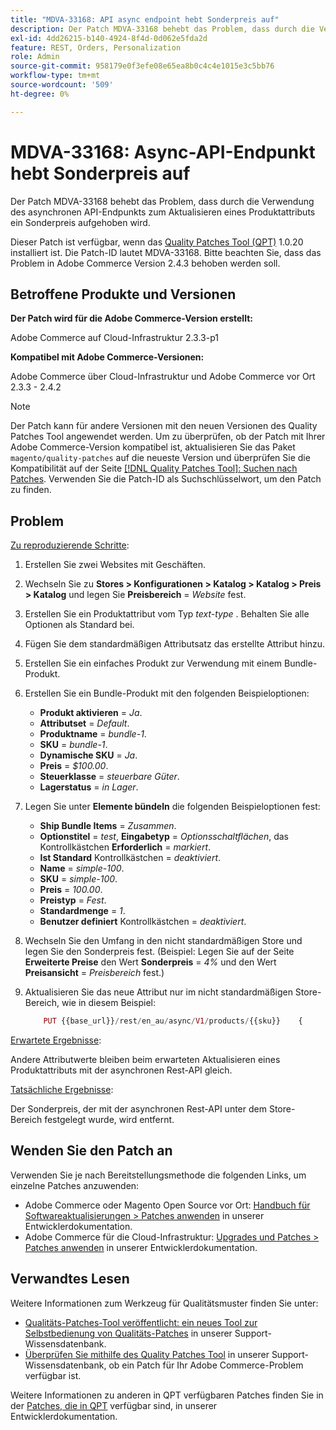 ```yaml
---
title: "MDVA-33168: API async endpoint hebt Sonderpreis auf"
description: Der Patch MDVA-33168 behebt das Problem, dass durch die Verwendung des asynchronen API-Endpunkts zum Aktualisieren eines Produktattributs ein Sonderpreis aufgehoben wird.
exl-id: 4dd26215-b140-4924-8f4d-0d062e5fda2d
feature: REST, Orders, Personalization
role: Admin
source-git-commit: 958179e0f3efe08e65ea8b0c4c4e1015e3c5bb76
workflow-type: tm+mt
source-wordcount: '509'
ht-degree: 0%

---
```


# MDVA-33168: Async-API-Endpunkt hebt Sonderpreis auf

Der Patch MDVA-33168 behebt das Problem, dass durch die Verwendung des asynchronen API-Endpunkts zum Aktualisieren eines Produktattributs ein Sonderpreis aufgehoben wird.

Dieser Patch ist verfügbar, wenn das [Quality Patches Tool (QPT)](/help/announcements/adobe-commerce-announcements/magento-quality-patches-released-new-tool-to-self-serve-quality-patches.md) 1.0.20 installiert ist. Die Patch-ID lautet MDVA-33168. Bitte beachten Sie, dass das Problem in Adobe Commerce Version 2.4.3 behoben werden soll.

## Betroffene Produkte und Versionen

**Der Patch wird für die Adobe Commerce-Version erstellt:**

Adobe Commerce auf Cloud-Infrastruktur 2.3.3-p1

**Kompatibel mit Adobe Commerce-Versionen:**

Adobe Commerce über Cloud-Infrastruktur und Adobe Commerce vor Ort 2.3.3 - 2.4.2

>[!NOTE]
>
>Der Patch kann für andere Versionen mit den neuen Versionen des Quality Patches Tool angewendet werden. Um zu überprüfen, ob der Patch mit Ihrer Adobe Commerce-Version kompatibel ist, aktualisieren Sie das Paket `magento/quality-patches` auf die neueste Version und überprüfen Sie die Kompatibilität auf der Seite [[!DNL Quality Patches Tool]: Suchen nach Patches](https://devdocs.magento.com/quality-patches/tool.html#patch-grid). Verwenden Sie die Patch-ID als Suchschlüsselwort, um den Patch zu finden.

## Problem

<u>Zu reproduzierende Schritte</u>:

1. Erstellen Sie zwei Websites mit Geschäften.
1. Wechseln Sie zu **Stores > Konfigurationen > Katalog > Katalog > Preis > Katalog** und legen Sie **Preisbereich** = *Website* fest.
1. Erstellen Sie ein Produktattribut vom Typ *text-type* . Behalten Sie alle Optionen als Standard bei.
1. Fügen Sie dem standardmäßigen Attributsatz das erstellte Attribut hinzu.
1. Erstellen Sie ein einfaches Produkt zur Verwendung mit einem Bundle-Produkt.
1. Erstellen Sie ein Bundle-Produkt mit den folgenden Beispieloptionen:
   * **Produkt aktivieren** = *Ja*.
   * **Attributset** = *Default*.
   * **Produktname** = *bundle-1*.
   * **SKU** = *bundle-1*.
   * **Dynamische SKU** = *Ja*.
   * **Preis** = *$100.00*.
   * **Steuerklasse** = *steuerbare Güter*.
   * **Lagerstatus** = *in Lager*.
1. Legen Sie unter **Elemente bündeln** die folgenden Beispieloptionen fest:
   * **Ship Bundle Items** = *Zusammen*.
   * **Optionstitel** = *test*, **Eingabetyp** = *Optionsschaltflächen*, das Kontrollkästchen **Erforderlich** = *markiert*.
   * **Ist Standard** Kontrollkästchen = *deaktiviert*.
   * **Name** = *simple-100*.
   * **SKU** = *simple-100*.
   * **Preis** = *100.00*.
   * **Preistyp** = *Fest*.
   * **Standardmenge** = *1*.
   * **Benutzer definiert** Kontrollkästchen = *deaktiviert*.
1. Wechseln Sie den Umfang in den nicht standardmäßigen Store und legen Sie den Sonderpreis fest. (Beispiel: Legen Sie auf der Seite **Erweiterte Preise** den Wert **Sonderpreis** = *4%* und den Wert **Preisansicht** = *Preisbereich* fest.)
1. Aktualisieren Sie das neue Attribut nur im nicht standardmäßigen Store-Bereich, wie in diesem Beispiel:

   ```php
       PUT {{base_url}}/rest/en_au/async/V1/products/{{sku}}    {        "product": {            "custom_attributes": [                {                    "attribute_code": "text_attr",                    "value": 21                                   }            ]                    }    }
   ```

<u>Erwartete Ergebnisse</u>:

Andere Attributwerte bleiben beim erwarteten Aktualisieren eines Produktattributs mit der asynchronen Rest-API gleich.

<u>Tatsächliche Ergebnisse</u>:

Der Sonderpreis, der mit der asynchronen Rest-API unter dem Store-Bereich festgelegt wurde, wird entfernt.

## Wenden Sie den Patch an

Verwenden Sie je nach Bereitstellungsmethode die folgenden Links, um einzelne Patches anzuwenden:

* Adobe Commerce oder Magento Open Source vor Ort: [Handbuch für Softwareaktualisierungen > Patches anwenden](https://devdocs.magento.com/guides/v2.4/comp-mgr/patching/mqp.html) in unserer Entwicklerdokumentation.
* Adobe Commerce für die Cloud-Infrastruktur: [Upgrades und Patches > Patches anwenden](https://devdocs.magento.com/cloud/project/project-patch.html) in unserer Entwicklerdokumentation.

## Verwandtes Lesen

Weitere Informationen zum Werkzeug für Qualitätsmuster finden Sie unter:

* [Qualitäts-Patches-Tool veröffentlicht: ein neues Tool zur Selbstbedienung von Qualitäts-Patches](/help/announcements/adobe-commerce-announcements/magento-quality-patches-released-new-tool-to-self-serve-quality-patches.md) in unserer Support-Wissensdatenbank.
* [Überprüfen Sie mithilfe des Quality Patches Tool](/help/support-tools/patches-available-in-qpt-tool/check-patch-for-magento-issue-with-magento-quality-patches.md) in unserer Support-Wissensdatenbank, ob ein Patch für Ihr Adobe Commerce-Problem verfügbar ist.

Weitere Informationen zu anderen in QPT verfügbaren Patches finden Sie in der [Patches, die in QPT](https://devdocs.magento.com/quality-patches/tool.html#patch-grid) verfügbar sind, in unserer Entwicklerdokumentation.
